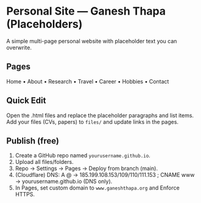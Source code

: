# Personal Site — Ganesh Thapa (Placeholders)

A simple multi-page personal website with placeholder text you can overwrite.

## Pages
Home • About • Research • Travel • Career • Hobbies • Contact

## Quick Edit
Open the .html files and replace the placeholder paragraphs and list items.
Add your files (CVs, papers) to `files/` and update links in the pages.

## Publish (free)
1) Create a GitHub repo named `yourusername.github.io`.
2) Upload all files/folders.
3) Repo → Settings → Pages → Deploy from branch (main).
4) (Cloudflare) DNS: A @ → 185.199.108.153/109/110/111.153 ; CNAME www → yourusername.github.io (DNS only).
5) In Pages, set custom domain to `www.ganeshthapa.org` and Enforce HTTPS.